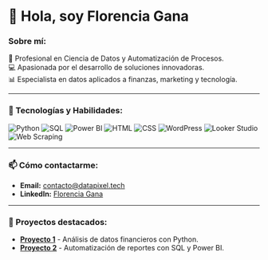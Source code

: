 # 👋 Hola, soy Florencia Gana

### Sobre mí:
🌟 Profesional en Ciencia de Datos y Automatización de Procesos.  
💻 Apasionada por el desarrollo de soluciones innovadoras.  
📊 Especialista en datos aplicados a finanzas, marketing y tecnología.

---

### 🚀 Tecnologías y Habilidades:

![Python](https://img.shields.io/badge/-Python-blue)
![SQL](https://img.shields.io/badge/-SQL-lightgrey)
![Power BI](https://img.shields.io/badge/-Power--BI-yellow)
![HTML](https://img.shields.io/badge/-HTML-orange)
![CSS](https://img.shields.io/badge/-CSS-blue)
![WordPress](https://img.shields.io/badge/-WordPress-lightblue)
![Looker Studio](https://img.shields.io/badge/-Looker--Studio-green)
![Web Scraping](https://img.shields.io/badge/-Web--Scraping-brightgreen)

---

### 📫 Cómo contactarme:
- **Email:** [contacto@datapixel.tech](mailto:contacto@datapixel.tech)  
- **LinkedIn:** [Florencia Gana](https://linkedin.com/in/florenciagana)

---

### 🌟 Proyectos destacados:
- [**Proyecto 1**](#) - Análisis de datos financieros con Python.
- [**Proyecto 2**](#) - Automatización de reportes con SQL y Power BI.
